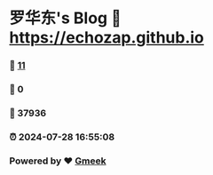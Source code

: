 # 罗华东's Blog :link: https://echozap.github.io 
### :page_facing_up: [11](https://echozap.github.io/tag.html) 
### :speech_balloon: 0 
### :hibiscus: 37936 
### :alarm_clock: 2024-07-28 16:55:08 
### Powered by :heart: [Gmeek](https://github.com/Meekdai/Gmeek)
